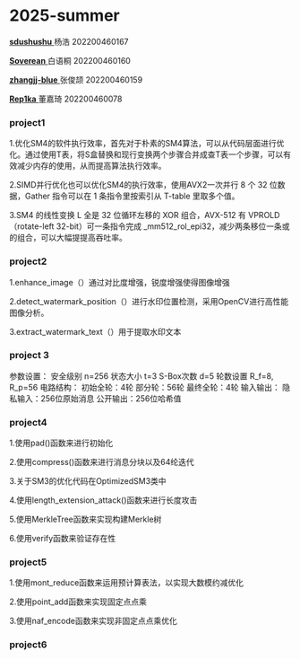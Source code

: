 # 2025-summer
[           **sdushushu**   ](https://github.com/sdushushu)   杨浩 202200460167

[           **Soverean**     ](https://github.com/Soverean)    白语桐 202200460160

[          **zhangjj-blue**   ](https://github.com/zhangjj-blue)  张俊颉 202200460159

[           **Rep1ka**            ](https://github.com/Rep1ka  )  董嘉琦 202200460078

### **project1** 

1.优化SM4的软件执行效率，首先对于朴素的SM4算法，可以从代码层面进行优化。通过使用T表，将S盒替换和现行变换两个步骤合并成查T表一个步骤，可以有效减少内存的使用，从而提高算法执行效率。

2.SIMD并行优化也可以优化SM4的执行效率，使用AVX2一次并行 8 个 32 位数据，Gather 指令可以在 1 条指令里按索引从 T-table 里取多个值。

3.SM4 的线性变换 L 全是 32 位循环左移的 XOR 组合，AVX-512 有 VPROLD（rotate-left 32-bit）可一条指令完成 _mm512_rol_epi32，减少两条移位一条或的组合，可以大幅提提高吞吐率。

### **project2**

1.enhance_image（）通过对比度增强，锐度增强使得图像增强

2.detect_watermark_position（）进行水印位置检测，采用OpenCV进行高性能图像分析。

3.extract_watermark_text（）用于提取水印文本

### **project** 3 

参数设置： 
安全级别 n=256 
状态大小 t=3 
S-Box次数 d=5 
轮数设置 R_f=8, R_p=56 
电路结构： 
初始全轮：4轮 
部分轮：56轮 
最终全轮：4轮 
输入输出： 
隐私输入：256位原始消息 
公开输出：256位哈希值

### **project4** 

1.使用pad()函数来进行初始化

2.使用compress()函数来进行消息分块以及64纶迭代

3.关于SM3的优化代码在OptimizedSM3类中

4.使用length_extension_attack()函数来进行长度攻击

5.使用MerkleTree函数来实现构建Merkle树

6.使用verify函数来验证存在性

### **project5** 

1.使用mont_reduce函数来运用预计算表法，以实现大数模约减优化

2.使用point_add函数来实现固定点点乘

3.使用naf_encode函数来实现非固定点点乘优化

### **project6** 

### 
